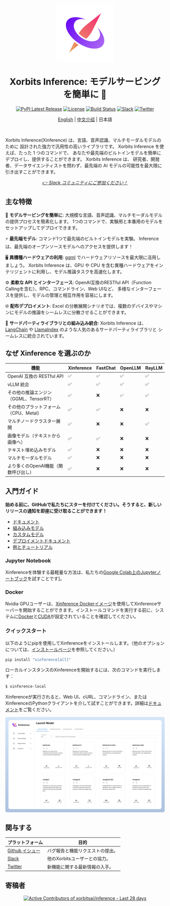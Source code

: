 <div align="center">
<img src="./assets/xorbits-logo.png" width="180px" alt="xorbits" />

# Xorbits Inference: モデルサービングを簡単に 🤖

[![PyPI Latest Release](https://img.shields.io/pypi/v/xinference.svg?style=for-the-badge)](https://pypi.org/project/xinference/)
[![License](https://img.shields.io/pypi/l/xinference.svg?style=for-the-badge)](https://github.com/xorbitsai/inference/blob/main/LICENSE)
[![Build Status](https://img.shields.io/github/actions/workflow/status/xorbitsai/inference/python.yaml?branch=main&style=for-the-badge&label=GITHUB%20ACTIONS&logo=github)](https://actions-badge.atrox.dev/xorbitsai/inference/goto?ref=main)
[![Slack](https://img.shields.io/badge/join_Slack-781FF5.svg?logo=slack&style=for-the-badge)](https://join.slack.com/t/xorbitsio/shared_invite/zt-1o3z9ucdh-RbfhbPVpx7prOVdM1CAuxg)
[![Twitter](https://img.shields.io/twitter/follow/xorbitsio?logo=x&style=for-the-badge)](https://twitter.com/xorbitsio)

[English](README.md) | [中文介绍](README_zh_CN.md) | 日本語
</div>
<br />


Xorbits Inference(Xinference) は、言語、音声認識、マルチモーダルモデルのために
設計された強力で汎用性の高いライブラリです。 Xorbits Inference を使えば、たった 1 つのコマンドで、
あなたや最先端のビルトインモデルを簡単にデプロイし、提供することができます。 Xorbits Inference は、
研究者、開発者、データサイエンティストを問わず、最先端の AI モデルの可能性を最大限に引き出すことができます。

<div align="center">
<i><a href="https://join.slack.com/t/xorbitsio/shared_invite/zt-1z3zsm9ep-87yI9YZ_B79HLB2ccTq4WA">👉 Slack コミュニティにご参加ください！</a></i>
</div>


## 主な特徴
🌟 **モデルサービングを簡単に**: 大規模な言語、音声認識、マルチモーダルモデルの提供プロセスを簡素化します。
1つのコマンドで、実験用と本番用のモデルをセットアップしてデプロイできます。

⚡️ **最先端モデル**: コマンド1つで最先端のビルトインモデルを実験。
Inference は、最先端のオープンソースモデルへのアクセスを提供します！

🖥 **異機種ハードウェアの利用**: [ggml](https://github.com/ggerganov/ggml) でハードウェアリソースを最大限に活用しましょう。
Xorbits Inference は、GPU や CPU を含む異種ハードウェアをインテリジェントに利用し、モデル推論タスクを高速化します。

⚙️ **柔軟な API とインターフェース**: OpenAI互換のRESTful API（Function Callingを含む）、RPC、コマンドライン、Web UIなど、
多様なインターフェースを提供し、モデルの管理と相互作用を容易にします。

🌐 **配布デプロイメント**: Excel の分散展開シナリオでは、複数のデバイスやマシンにモデルの推論をシームレスに分散させることができます。

🔌 **サードパーティライブラリとの組み込み統合**: Xorbits Inference は、[LangChain](https://python.langchain.com/docs/integrations/providers/xinference)
や [LlamaIndex](https://gpt-index.readthedocs.io/en/stable/examples/llm/XinferenceLocalDeployment.html#i-run-pip-install-xinference-all-in-a-terminal-window) のような人気のあるサードパーティライブラリと
シームレスに統合されています。

## なぜ Xinference を選ぶのか
| 機能 | Xinference | FastChat | OpenLLM | RayLLM |
|------|------------|----------|---------|--------|
| OpenAI 互換の RESTful API | ✅ | ✅ | ✅ | ✅ |
| vLLM 統合 | ✅ | ✅ | ✅ | ✅ |
| その他の推論エンジン（GGML、TensorRT） | ✅ | ❌ | ✅ | ✅ |
| その他のプラットフォーム（CPU、Metal） | ✅ | ✅ | ❌ | ❌ |
| マルチノードクラスター展開 | ✅ | ❌ | ❌ | ✅ |
| 画像モデル（テキストから画像へ） | ✅ | ✅ | ❌ | ❌ |
| テキスト埋め込みモデル | ✅ | ❌ | ❌ | ❌ |
| マルチモーダルモデル | ✅ | ❌ | ❌ | ❌ |
| より多くのOpenAI機能（関数呼び出し） | ✅ | ❌ | ❌ | ❌ |

## 入門ガイド

**始める前に、GitHubで私たちにスターを付けてください。そうすると、新しいリリースの通知を即座に受け取ることができます！**

* [ドキュメント](https://inference.readthedocs.io/en/latest/index.html)
* [組み込みモデル](https://inference.readthedocs.io/en/latest/models/builtin/index.html)
* [カスタムモデル](https://inference.readthedocs.io/en/latest/models/custom.html)
* [デプロイメントドキュメント](https://inference.readthedocs.io/en/latest/getting_started/using_xinference.html)
* [例とチュートリアル](https://inference.readthedocs.io/en/latest/examples/index.html)

### Jupyter Notebook

Xinferenceを体験する最軽量な方法は、私たちの[Google Colab上のJupyterノートブック](https://colab.research.google.com/github/xorbitsai/inference/blob/main/examples/Xinference_Quick_Start.ipynb)を試すことです]。

### Docker

Nvidia GPUユーザーは、[Xinference Dockerイメージ](https://inference.readthedocs.io/en/latest/getting_started/using_docker_image.html)を使用してXinferenceサーバーを開始することができます。インストールコマンドを実行する前に、システムに[Docker](https://docs.docker.com/get-docker/)と[CUDA](https://developer.nvidia.com/cuda-downloads)が設定されていることを確認してください。

### クイックスタート

以下のようにpipを使用してXinferenceをインストールします。（他のオプションについては、[インストールページ](https://inference.readthedocs.io/en/latest/getting_started/installation.html)を参照してください。）

```bash
pip install "xinference[all]"
```

ローカルインスタンスのXinferenceを開始するには、次のコマンドを実行します：

```bash
$ xinference-local
```

Xinferenceが実行されると、Web UI、cURL、コマンドライン、またはXinferenceのPythonクライアントを介して試すことができます。詳細は[ドキュメント](https://inference.readthedocs.io/en/latest/getting_started/using_xinference.html#run-xinference-locally)をご覧ください。

![Web UI](assets/screenshot.png)

## 関与する

| プラットフォーム                                                                                   | 目的                                              |
|---------------------------------------------------------------------------------------------------|--------------------------------------------------|
| [Github イシュー](https://github.com/xorbitsai/inference/issues)                                  | バグ報告と機能リクエストの提出。                  |
| [Slack](https://join.slack.com/t/xorbitsio/shared_invite/zt-1o3z9ucdh-RbfhbPVpx7prOVdM1CAuxg)      | 他のXorbitsユーザーとの協力。                      |
| [Twitter](https://twitter.com/xorbitsio)                                                          | 新機能に関する最新情報の入手。                    |

## 寄稿者

<a href="https://next.ossinsight.io/widgets/official/compose-recent-active-contributors?repo_id=653496050&limit=30" target="_blank" style="display: block" align="center">
  <picture>
    <source media="(prefers-color-scheme: dark)" srcset="https://next.ossinsight.io/widgets/official/compose-recent-active-contributors/thumbnail.png?repo_id=653496050&limit=30&image_size=auto&color_scheme=dark" height="auto">
    <img alt="Active Contributors of xorbitsai/inference - Last 28 days" src="https://next.ossinsight.io/widgets/official/compose-recent-active-contributors/thumbnail.png?repo_id=653496050&limit=30&image_size=auto&color_scheme=light" width="655" height="auto">
  </picture>
</a>
